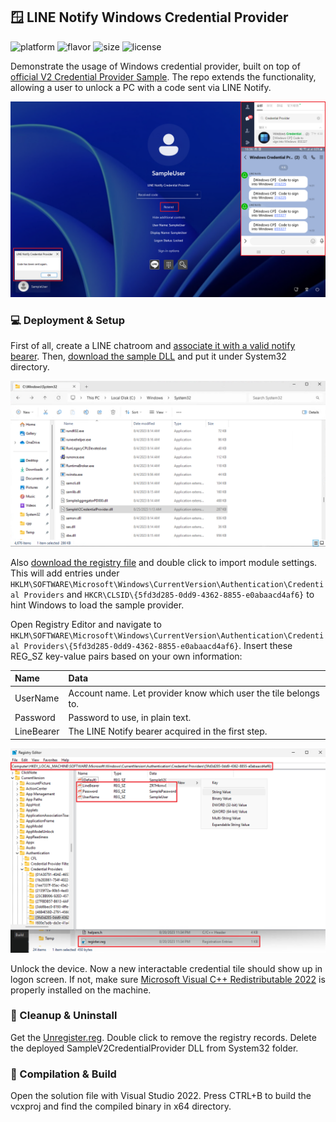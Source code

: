 
## 🪟 LINE Notify Windows Credential Provider

![platform](https://img.shields.io/badge/platform%20toolset-v143%20%28MSVC%20redist%202022%29-blue.svg)
![flavor](https://img.shields.io/badge/flavor-windows%20x64-brightgreen.svg)
![size](https://img.shields.io/badge/size-92%20KB-yellow.svg)
![license](https://img.shields.io/badge/license-MIT%20%28inherited%29-blueviolet.svg)

Demonstrate the usage of Windows credential provider, built on top of [official V2 Credential Provider Sample](https://github.com/microsoft/Windows-classic-samples/tree/main/Samples/CredentialProvider). The repo extends the functionality, allowing a user to unlock a PC with a code sent via LINE Notify.

![SampleUsage.png](https://github.com/der3318/line-win-credprov/blob/main/Images/SampleUsage.png)


### 💻 Deployment & Setup

First of all, create a LINE chatroom and [associate it with a valid notify bearer](https://notify-bot.line.me/my/). Then, [download the sample DLL](https://github.com/der3318/line-win-credprov/releases/download/2023.09.02/SampleV2CredentialProvider.dll) and put it under System32 directory.

![SampleDeploy.png](https://github.com/der3318/line-win-credprov/blob/main/Images/SampleDeploy.png)

Also [download the registry file](https://github.com/der3318/line-win-credprov/releases/download/2023.09.02/register.reg) and double click to import module settings. This will add entries under `HKLM\SOFTWARE\Microsoft\Windows\CurrentVersion\Authentication\Credential Providers` and `HKCR\CLSID\{5fd3d285-0dd9-4362-8855-e0abaacd4af6}` to hint Windows to load the sample provider.

Open Registry Editor and navigate to `HKLM\SOFTWARE\Microsoft\Windows\CurrentVersion\Authentication\Credential Providers\{5fd3d285-0dd9-4362-8855-e0abaacd4af6}`. Insert these REG_SZ key-value pairs based on your own information:

| Name | Data |
| :- | :- |
| UserName | Account name. Let provider know which user the tile belongs to. |
| Password | Password to use, in plain text. |
| LineBearer | The LINE Notify bearer acquired in the first step. |

![SampleRegister.png](https://github.com/der3318/line-win-credprov/blob/main/Images/SampleRegister.png)

Unlock the device. Now a new interactable credential tile should show up in logon screen. If not, make sure [Microsoft Visual C++ Redistributable 2022](https://learn.microsoft.com/en-us/cpp/windows/latest-supported-vc-redist) is properly installed on the machine.


### 🧹 Cleanup & Uninstall

Get the [Unregister.reg](https://github.com/der3318/line-win-credprov/releases/download/2023.09.02/Unregister.reg). Double click to remove the registry records. Delete the deployed SampleV2CredentialProvider DLL from System32 folder.


### 🔨 Compilation & Build

Open the solution file with Visual Studio 2022. Press CTRL+B to build the vcxproj and find the compiled binary in x64 directory.
